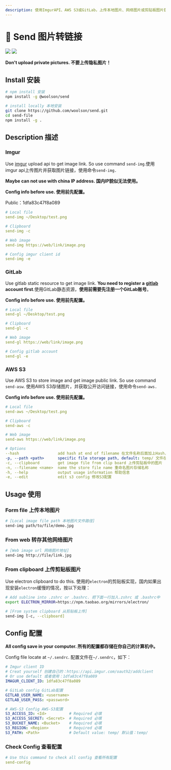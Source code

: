 ```yaml
---
description: 使用ImgurAPI、AWS S3或GitLab，上传本地图片、网络图片或剪贴板图片获取图片链接。
---
```


# 🐫 Send 图片转链接

 [![](https://woolson.gitee.io/npmer-badge/Version-555555-v1.6.0-44cc11-square-flat-plain.svg)](https://github.com/woolson/send) ![](https://woolson.gitee.io/npmer-badge/-555555-Star%20Me-46bc99-github-ffffff-left-square-flat-plain.svg)

<!-- {% hint style="danger" %} -->
**Don't upload private pictures. 不要上传隐私图片！**
<!-- {% endhint %} -->

## Install 安装

```bash
# npm install 安装
npm install -g @woolson/send
```

```bash
# install locally 本地安装
git clone https://github.com/woolson/send.git
cd send-file
npm install -g .
```

## Description 描述

### Imgur

Use [imgur](https://imgur.com/) upload api to get image link. So use command `send-img`.使用imgur api上传图片并获取图片链接，使用命令`send-img.`

<!-- {% hint style="danger" %} -->
**Maybe can not use with china IP address. 国内IP貌似无法使用。**
<!-- {% endhint %} -->

<!-- {% hint style="info" %} -->
**Config info before use. 使用前先配置。**

Public：1dfa83c47f8a089
<!-- {% endhint %} -->

```yaml
# Local file
send-img ~/Desktop/test.png

# Clipboard
send-img -c

# Web image
send-img https://web/link/image.png

# Config imgur client id
send-img -e
```

### GitLab

Use gitlab static resource to get image link. **You need to register a** [**gitlab**](https://gitlab.com/users/sign_in) **account first**.使用GitLab静态资源，**使用前需要先注册一个GitLab账号**。

<!-- {% hint style="warning" %} -->
**Config info before use. 使用前先配置。**
<!-- {% endhint %} -->

```yaml
# Local file
send-gl ~/Desktop/test.png

# Clipboard
send-gl -c

# Web image
send-gl https://web/link/image.png

# Config gitlab account
send-gl -e
```

### AWS S3

Use AWS S3 to store image and get image public link. So use command `send-asw`. 使用AWS S3存储图片，并获取公开访问链接，使用命令`send-aws.`

<!-- {% hint style="warning" %} -->
**Config info before use. 使用前先配置。**
<!-- {% endhint %} -->

```yaml
# Local file
send-aws ~/Desktop/test.png

# Clipboard
send-aws -c

# Web image
send-aws https://web/link/image.png

# Options
--hash                 add hash at end of filename 在文件名称后面加上Hash，长度为7         
-p, --path <path>      specific file storage path, default: temp/ 文件在S3桶中存储的目录，默认temp/
-c, --clipboard        get image file from clip board 上传剪贴板中的图片         
-n, --filename <name>  name the store file name 重命名图片存储名称
-h, --help             output usage information 帮助信息
-e, --edit             edit s3 config 修改S3配置
```

## Usage 使用

### Form file 上传本地图片

```bash
# [Local image file path 本地图片文件路径]
send-img path/to/file/demo.jpg
```

### From web 转存其他网络图片

```bash
# [Web image url 网络图片地址]
send-img http://file/link.jpg
```

### From clipboard 上传剪贴板图片

<!-- {% hint style="info" %} -->
Use electron clipboard to do this. 使用的`electron`的剪贴板实现，国内如果出现安装`electron`缓慢的情况，按以下处理：

```bash
# Add subline into .zshrc or .bashrc. 把下面一行加入.zshrc 或 .bashrc中
export ELECTRON_MIRROR=https://npm.taobao.org/mirrors/electron/
```
<!-- {% endhint %} -->

```bash
# [From system clipboard 从剪贴板上传]
send-img [-c, --clipboard]
```

## Config 配置

<!-- {% hint style="danger" %} -->
**All config save in your computer. 所有的配置都存储在你自己的计算机中。**
<!-- {% endhint %} -->

Config file locate at `~/.sendrc`. 配置文件在`~/.sendrc`，如下：

```yaml
# Imgur client ID
# Creat yourself 创建自己的：https://api.imgur.com/oauth2/addclient
# Or use default 或者使用：1dfa83c47f8a089
IMAGUR_CLIENT_ID: 1dfa83c47f8a089
```

```yaml
# GitLab config GitLab配置
GITLAB_USER_NAME: <username>
GITLAB_USER_PASS: <password>
```

```yaml
# AWS-S3 Config AWS-S3配置
S3_ACCESS_ID: <Id>          # Required 必填
S3_ACCESS_SECRET: <Secret>  # Required 必填
S3_BUCKET_NAME: <Bucket>    # Required 必填
S3_REGION: <Region>         # Required 必填
S3_PATH: <Path>             # Default value: temp/ 默认值：temp/
```

### Check Config 查看配置

```yaml
# Use this command to check all config 查看所有配置
send-config
```
